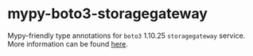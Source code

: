 # mypy-boto3-storagegateway

Mypy-friendly type annotations for `boto3` 1.10.25 `storagegateway` service.
More information can be found [here](https://github.com/vemel/mypy_boto3).